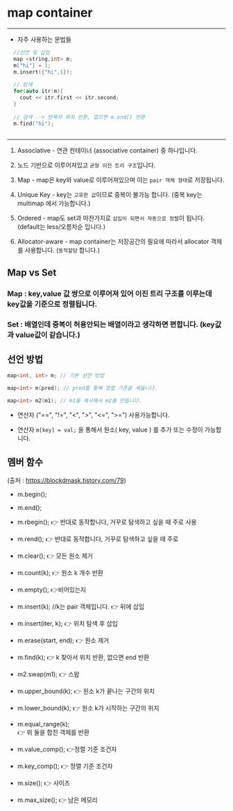 # map container
---
- 자주 사용하는 문법들

```cpp
  //선언 및 삽입
  map <string,int> m;
  m["hi"] = 1;
  m.insert({"hi",1});
  
  // 탐색
  for(auto itr:m){
    cout << itr.first << itr.second;
  }
  
  // 검색 --> 반복자 위치 반환, 없으면 m.end() 반환
  m.find("hi");
  
```

---

1. Associative - 연관 컨테이너 (associative container) 중 하나입니다.

2. 노드 기반으로 이루어져있고 `균형 이진 트리 구조`입니다.

3. Map - map은 key와 value로 이루어져있으며 이는 `pair 객체 형태`로 저장됩니다.

4. Unique Key - key는 `고유한 값`이므로 중복이 불가능 합니다. (중복 key는 multimap 에서 가능합니다.)

5. Ordered - map도 set과 마찬가지로 `삽입이 되면서 자동으로 정렬`이 됩니다. (default는 less/오름차순 입니다.)

6. Allocator-aware - map container는 저장공간의 필요에 따라서 allocator 객체를 사용합니다. (`동적할당` 합니다.)

## Map vs Set

### Map : key,value 값 쌍으로 이루어져 있어 이진 트리 구조를 이루는데 key값을 기준으로 정렬됩니다.

### Set : 배열인데 중복이 허용안되는 배열이라고 생각하면 편합니다. (key값과 value값이 같습니다.)

## 선언 방법
```c++
map<int, int> m; // 기본 선언 방법

map<int> m(pred); // pred를 통해 정렬 기준을 세웁니다.

map<int> m2(m1); // m1을 복사해서 m2를 만듭니다.

```
- 연산자 ("==", "!=", "<", ">", "<=", ">=") 사용가능합니다.

- 연산자 `m[key] = val;` 을 통해서 원소( key, value ) 를 추가 또는 수정이 가능합니다.

## 멤버 함수
(출처 : https://blockdmask.tistory.com/79)

- m.begin();

- m.end();

- m.rbegin();
  👉 반대로 동작합니다, 거꾸로 탐색하고 싶을 때 주로 사용
- m.rend();
  👉 반대로 동작합니다, 거꾸로 탐색하고 싶을 때 주로 
- m.clear();
  👉 모든 원소 제거

- m.count(k);
  👉 원소 k 개수 반환

- m.empty();
  👉비어있는지

- m.insert(k);     //k는 pair 객체입니다.
  👉 뒤에 삽입

- m.insert(iter, k);
  👉 위치 탐색 후 삽입

- m.erase(start, end);
  👉 원소 제거

- m.find(k);
  👉 k 찾아서 위치 반환, 없으면 end 반환

- m2.swap(m1);
  👉 스왑

- m.upper_bound(k);
  👉 원소 k가 끝나는 구간의 위치

- m.lower_bound(k);
  👉 원소 k가 시작하는 구간의 위치

- m.equal_range(k);    
  👉 위 둘을 합친 객체를 반환 

- m.value_comp();
  👉정렬 기준 조건자 

- m.key_comp();
  👉 정렬 기준 조건자 

- m.size();
  👉 사이즈

- m.max_size();
  👉 남은 메모리 

